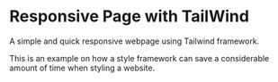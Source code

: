 # Responsive Page with TailWind

A simple and quick responsive webpage using Tailwind framework.

This is an example on how a style framework can save a considerable amount of time when styling a website.
